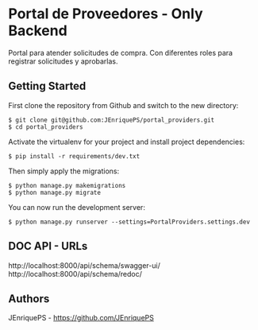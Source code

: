# Portal de Proveedores - Only Backend

Portal para atender solicitudes de compra. 
Con diferentes roles para registrar solicitudes y aprobarlas.

## Getting Started

First clone the repository from Github and switch to the new directory:

    $ git clone git@github.com:JEnriquePS/portal_providers.git
    $ cd portal_providers

Activate the virtualenv for your project and install project dependencies:

    $ pip install -r requirements/dev.txt 

Then simply apply the migrations:

    $ python manage.py makemigrations
    $ python manage.py migrate

You can now run the development server:

    $ python manage.py runserver --settings=PortalProviders.settings.dev

## DOC API - URLs

http://localhost:8000/api/schema/swagger-ui/
http://localhost:8000/api/schema/redoc/

## Authors
JEnriquePS - https://github.com/JEnriquePS